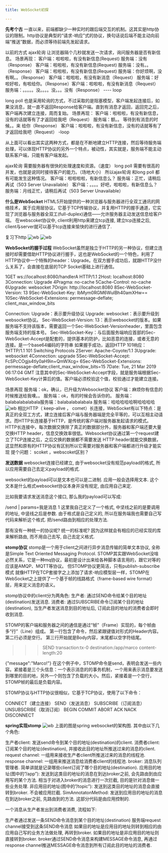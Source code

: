 ```yaml
---
title: WebSocket初探

---
```


**先考个古**
一直以来，前端都缺少一种实时的跟后端交互的机制。这其实是http协议的限制。http协议是典型的“请求-响应”式的协议，换句话说后端不能主动向前端“推送”数据，而必须等待前端先发起请求。

以前的方式
ajax轮询
让浏览器隔个几秒就发送一次请求，询问服务器是否有新信息。
场景再现：
客户端：啦啦啦，有没有新信息(Request)
服务端：没有（Response）
客户端：啦啦啦，有没有新信息(Request)
服务端：没有。。（Response）
客户端：啦啦啦，有没有新信息(Request)
服务端：你好烦啊，没有啊。。（Response）
客户端：啦啦啦，有没有新消息（Request）
服务端：好啦好啦，有啦给你。（Response）客户端：啦啦啦，有没有新消息（Request）服务端：。。。。。没。。。。没。。。没有（Response） ---- loop

long poll
也是采用轮询的方式，不过采取的是阻塞模型，客户端发起连接后，如果没消息，就一直不返回Response给客户端。直到有消息才返回，返回完之后，客户端再次建立连接，周而复始。
场景再现：
客户端：啦啦啦，有没有新信息，没有的话就等有了才返回给我吧（Request）
服务端：额。。 等待到有消息的时候。。来 给你（Response）
客户端：啦啦啦，有没有新信息，没有的话就等有了才返回给我吧（Request） -loop

从上面可以看出其实这两种方式，都是在不断地建立HTTP连接，然后等待服务端处理，可以体现HTTP协议的另外一个特点，被动性，其实就是，服务端不能主动联系客户端，只能有客户端发起。

ajax轮询 需要服务器有很快的处理速度和资源。（速度）
long poll 需要有很高的并发，也就是说同时接待客户的能力。（场地大小）
所以ajax轮询 和long poll 都有可能发生这种情况。
客户端：啦啦啦啦，有新信息么？
服务端：正忙，请稍后再试（503 Server Unavailable）
客户端：。。。。好吧，啦啦啦，有新信息么？
服务端：月线正忙，请稍后再试（503 Server Unavailable）

**什么是WebSocket**
HTML5开始提供的一种浏览器与服务器进行全双工通讯的网络技术，属于应用层协议。它基于TCP传输协议，并复用HTTP的握手通道，它实现了浏览器与服务器全双工(full-duplex)通信——允许服务器主动发送信息给客户端。 
在webscoket协议中, client利用http来建立tcp连接, 建立tcp连接之后, client与server就可以基于tcp连接来愉快的进行通信了.

复习下http
![wb](./image/http.png)
![wb](./image/httpp.png)


**WebSocket的握手过程**
WebSocket虽然是独立于HTTP的另一种协议，但建立连接时却需要借助HTTP协议进行握手，这也是WebSocket的一个特色，利用了HTTP协议中一个特殊的header：Upgrade。在双方握手成功后，就跟HTTP没什么关系了，会直接在底层的TCP Socket基础上进行通信。

1GET ws://localhost:8080/handlerA HTTP/1.1
2Host: localhost:8080
3Connection: Upgrade
4Pragma: no-cache
5Cache-Control: no-cache
6Upgrade: websocket
7Origin: http://localhost:8080
8Sec-WebSocket-Version: 13
9Sec-WebSocket-Key: IbMym0RGM6WulBh40amXHw==
10Sec-WebSocket-Extensions: permessage-deflate; client_max_window_bits

Connection: Upgrade：表示要升级协议
Upgrade: websocket：表示要升级到websocket协议。
Sec-WebSocket-Version: 13：表示websocket的版本。如果服务端不支持该版本，需要返回一个Sec-WebSocket-Versionheader，里面包含服务端支持的版本号。
Sec-WebSocket-Key：与后面服务端响应首部的Sec-WebSocket-Accept是配套的，提供基本的防护，比如恶意的连接，或者无意的连接。是一个base64编码的字符串
如果握手成功，返回HTTP 101响应：
1HTTP/1.1 101 Switching Protocols
2Server: Apache-Coyote/1.1
3Upgrade: websocket
4Connection: upgrade
5Sec-WebSocket-Accept: FcSPcCOgjs4tIy0aH9in+QmWXcg=
6Sec-WebSocket-Extensions: permessage-deflate;client_max_window_bits=15
7Date: Tue, 21 Mar 2019 06:17:04 GMT
注意其中的Sec-WebSocket-Accept字段，就是服务端根据Sec-WebSocket-Key计算后的值。客户端必须校验这个值，校验通过才能建立连接。

场景再现
服务端：ok，确认，已升级为Websocket协议
客户端：麻烦你有信息的时候推送给我噢。。
服务端：ok，有的时候会告诉你的。
服务端：balabalabalabala服务端：balabalabalabala
服务端：哈哈哈哈哈啊哈哈哈哈
![wb](./image/comm.png)
相比HTTP（ keep-alive ， comet）长连接，WebSocket有以下特点：是真正的全双工方式，建立连接后客户端与服务器端是完全平等的，可以互相主动请求。而HTTP长连接基于HTTP，是传统的客户端对服务器发起请求的模式。HTTP长连接中，每次数据交换除了真正的数据部分外，服务器和客户端还要大量交换HTTP header，信息交换效率很低。Websocket协议通过第一个request建立了TCP连接之后，之后交换的数据都不需要发送 HTTP header就能交换数据，这显然和原有的HTTP协议有区别所以它需要对服务器和客户端都进行升级才能实现
提个问题：
scoket ，webscoket区别？


**发送数据**
websocket连接已经建立, 由于websocket没有规范payload的格式, 所以应用需要自己去定义payload的格式.

websocket的payload可以是文本也可以是二进制. 
应用一般会选择用文本. 
这个文本是什么格式websocket协议本身并没有规定, 由应用自己来定.

比如我要请求发送消息这个接口, 那么我的payload可以写成:

/send | params=我是消息
1
这里我自己定义了一个格式, 中坚线之前的是要调用的地址, 中竖线之后是参数. 
由于格式是自己定义的, 所以在服务端我也需要自己写代码来解析这个格式. 
把/send路由到相应的处理方法.

那有没有一种统一的协议呢? 统一的标准呢? 
因为这样就会有相应的已经实现的库来解析路由, 而不用自己去写, 自己去定义格式.

**stomp协议**
stomp是一个用于client之间进行异步消息传输的简单文本协议, 全称是Simple Text Oriented Messaging Protocol.
STOMP其实跟WebSocket没啥必然关系，它是一种mq协议，最初是设计出来给各种脚本语言用的，跟它对等的应该是AMQP、MQTT等协议。
但STOMP协议更简洁，只有publish-subscribe模式
 就像HTTP在TCP套接字之上添加了请求-响应模型层一样，STOMP在WebSocket之上提供了一个基于帧的线路格式（frame-based wire format）层，用来定义消息的语义。

stomp协议中的client分为两角色:
生产者: 通过SEND命令给某个目的地址(destination)发送消息.
消费者: 通过SUBSCRIBE命令订阅某个目的地址(destination), 当生产者发送消息到目的地址后, 订阅此目的地址的消费者会即时收到消息.

STOMP的客户端和服务器之间的通信是通过“帧”（Frame）实现的，每个帧由多“行”（Line）组成。
第一行包含了命令，然后紧跟键值对形式的Header内容。
第二行必须是空行。
第三行开始就是Body内容，末尾都以空字符结尾。

>>> SEND
transaction:tx-0
destination:/app/marco
content-length:20

{"message":"Marco!"}
在这个例子中，STOMP命令是send，表明会发送一些内容。紧接着是三个头信息：一个表示消息的的事务机制，一个用来表示消息要发送到哪里的目的地，另外一个则包含了负载的大小。然后，紧接着是一个空行，STOMP帧的最后是负载内容。

STOMP协议与HTTP协议很相似，它基于TCP协议，使用了以下命令：

CONNECT（建立连接）
SEND（发送消息）
SUBSCRIBE（订阅消息）
UNSUBSCRIBE（取消订阅）
BEGIN
COMMIT
ABORT
ACK
NACK
DISCONNECT

**spring实现stomp**
![wb](./image/spring.png)
上面的图是spring websocket的架构图. 
其中由以下几个角色:

生产者client: 发送send命令到某个目的地址(destination)的client.
消费者client: 订阅某个目的地址(destination), 并接收此目的地址所推送过来的消息的client.
request channel: 一组用来接收生产者client所推送过来的消息的线程池.
response channel: 一组用来推送消息给消费者client的线程池.
broker: 消息队列管理者. 简单讲就是记录哪些client订阅了哪个目的地址(destination).
应用目的地址(图中的”/app”): 发送到这类目的地址的消息在到达broker之前, 会先路由到由应用写的某个方法. 相当于对进入broker的消息进行一次拦截, 目的是针对消息做一些业务处理.
非应用目的地址(图中的”/topic”): 发送到这类目的地址的消息会直接转到broker. 不会被应用拦截.
SimAnnotatonMethod: 发送到应用目的地址的消息在到达broker之前, 先路由到的方法. 这部分代码是由应用控制的.

一个消息从生产者发出到消费者消费, 流程如下:

生产者通过发送一条SEND命令消息到某个目的地址(destination)
服务端request channel接受到这条SEND命令消息
如果目的地址是应用目的地址则转到相应的由应用自己写的业务方法做处理, 再转到broker.
如果目的地址是非应用目的地址则直接转到broker.
broker通过SEND命令消息来构建MESSAGE命令消息, 再通过response channel推送MESSAGE命令消息到所有订阅此目的地址的消费者.














  
  
  
  
  
  

